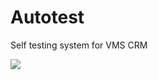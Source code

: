 # Autotest
Self testing system for VMS CRM

![](http://s8.hostingkartinok.com/uploads/images/2016/07/b20886d6f389235a85d50a4740b77225.png)
